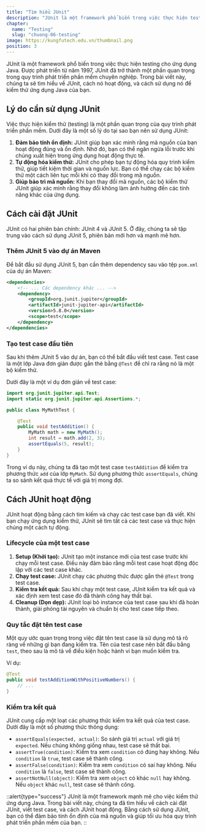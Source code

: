 ```yaml
---
title: "Tìm hiểu JUnit"
description: "JUnit là một framework phổ biến trong việc thực hiện testing cho ứng dụng Java. Được phát triển từ năm 1997, JUnit đã trở thành một phần quan trọng trong quy trình phát triển phần mềm chuyên nghiệp"
chapter:
  name: "Testing"
  slug: "chuong-06-testing"
image: https://kungfutech.edu.vn/thumbnail.png
position: 3
---
```


JUnit là một framework phổ biến trong việc thực hiện testing cho ứng dụng Java. Được phát triển từ năm 1997, JUnit đã trở thành một phần quan trọng trong quy trình phát triển phần mềm chuyên nghiệp. Trong bài viết này, chúng ta sẽ tìm hiểu về JUnit, cách nó hoạt động, và cách sử dụng nó để kiểm thử ứng dụng Java của bạn.

## Lý do cần sử dụng JUnit

Việc thực hiện kiểm thử (testing) là một phần quan trọng của quy trình phát triển phần mềm. Dưới đây là một số lý do tại sao bạn nên sử dụng JUnit:

1. **Đảm bảo tính ổn định:** JUnit giúp bạn xác minh rằng mã nguồn của bạn hoạt động đúng và ổn định. Nhờ đó, bạn có thể ngăn ngừa lỗi trước khi chúng xuất hiện trong ứng dụng hoạt động thực tế.
2. **Tự động hóa kiểm thử:** JUnit cho phép bạn tự động hóa quy trình kiểm thử, giúp tiết kiệm thời gian và nguồn lực. Bạn có thể chạy các bộ kiểm thử một cách liên tục mỗi khi có thay đổi trong mã nguồn.
3. **Giúp bảo trì mã nguồn:** Khi bạn thay đổi mã nguồn, các bộ kiểm thử JUnit giúp xác minh rằng thay đổi không làm ảnh hưởng đến các tính năng khác của ứng dụng.

## Cách cài đặt JUnit

JUnit có hai phiên bản chính: JUnit 4 và JUnit 5. Ở đây, chúng ta sẽ tập trung vào cách sử dụng JUnit 5, phiên bản mới hơn và mạnh mẽ hơn.

### Thêm JUnit 5 vào dự án Maven

Để bắt đầu sử dụng JUnit 5, bạn cần thêm dependency sau vào tệp `pom.xml` của dự án Maven:

```xml
<dependencies>
    <!-- ... Các dependency khác ... -->
    <dependency>
        <groupId>org.junit.jupiter</groupId>
        <artifactId>junit-jupiter-api</artifactId>
        <version>5.8.0</version>
        <scope>test</scope>
    </dependency>
</dependencies>
```

### Tạo test case đầu tiên

Sau khi thêm JUnit 5 vào dự án, bạn có thể bắt đầu viết test case. Test case là một lớp Java đơn giản được gắn thẻ bằng `@Test` để chỉ ra rằng nó là một bộ kiểm thử.

Dưới đây là một ví dụ đơn giản về test case:

```java
import org.junit.jupiter.api.Test;
import static org.junit.jupiter.api.Assertions.*;

public class MyMathTest {

    @Test
    public void testAddition() {
        MyMath math = new MyMath();
        int result = math.add(2, 3);
        assertEquals(5, result);
    }
}
```

Trong ví dụ này, chúng ta đã tạo một test case `testAddition` để kiểm tra phương thức `add` của lớp `MyMath`. Sử dụng phương thức `assertEquals`, chúng ta so sánh kết quả thực tế với giá trị mong đợi.

## Cách JUnit hoạt động

JUnit hoạt động bằng cách tìm kiếm và chạy các test case bạn đã viết. Khi bạn chạy ứng dụng kiểm thử, JUnit sẽ tìm tất cả các test case và thực hiện chúng một cách tự động.

### Lifecycle của một test case

1. **Setup (Khởi tạo):** JUnit tạo một instance mới của test case trước khi chạy mỗi test case. Điều này đảm bảo rằng mỗi test case hoạt động độc lập với các test case khác.
2. **Chạy test case:** JUnit chạy các phương thức được gắn thẻ `@Test` trong test case.
3. **Kiểm tra kết quả:** Sau khi chạy một test case, JUnit kiểm tra kết quả và xác định xem test case đó đã thành công hay thất bại.
4. **Cleanup (Dọn dẹp):** JUnit loại bỏ instance của test case sau khi đã hoàn thành, giải phóng tài nguyên và chuẩn bị cho test case tiếp theo.

### Quy tắc đặt tên test case

Một quy ước quan trọng trong việc đặt tên test case là sử dụng mô tả rõ ràng về những gì bạn đang kiểm tra. Tên của test case nên bắt đầu bằng `test`, theo sau là mô tả về điều kiện hoặc hành vi bạn muốn kiểm tra.

Ví dụ:

```java
@Test
public void testAdditionWithPositiveNumbers() {
    // ...
}
```

### Kiểm tra kết quả

JUnit cung cấp một loạt các phương thức kiểm tra kết quả của test case. Dưới đây là một số phương thức thông dụng:

- `assertEquals(expected, actual)`: So sánh giá trị `actual` với giá trị `expected`. Nếu chúng không giống nhau, test case sẽ thất bại.
- `assertTrue(condition)`: Kiểm tra xem `condition` có đúng hay không. Nếu `condition` là `true`, test case sẽ thành công.
- `assertFalse(condition)`: Kiểm tra xem `condition` có sai hay không. Nếu `condition` là `false`, test case sẽ thành công.
- `assertNotNull(object)`: Kiểm tra xem `object` có khác `null` hay không. Nếu `object` khác `null`, test case sẽ thành công.

::alert{type="success"}
JUnit là một framework mạnh mẽ cho việc kiểm thử ứng dụng Java. Trong bài viết này, chúng ta đã tìm hiểu về cách cài đặt JUnit, viết test case, và cách JUnit hoạt động. Bằng cách sử dụng JUnit, bạn có thể đảm bảo tính ổn định của mã nguồn và giúp tối ưu hóa quy trình phát triển phần mềm của bạn.
::
